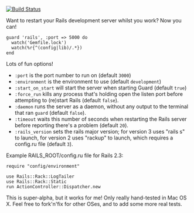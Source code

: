 [![Build Status](http://travis-ci.org/johnbintz/guard-rails.png)](http://travis-ci.org/johnbintz/guard-rails)

Want to restart your Rails development server whilst you work? Now you can!

    guard 'rails', :port => 5000 do
      watch('Gemfile.lock')
      watch(%r{^(config|lib)/.*})
    end

Lots of fun options!

* `:port` is the port number to run on (default `3000`)
* `:environment` is the environment to use (default `development`)
* `:start_on_start` will start the server when starting Guard (default `true`)
* `:force_run` kills any process that's holding open the listen port before attempting to (re)start Rails (default `false`).
* `:daemon` runs the server as a daemon, without any output to the terminal that ran `guard` (default `false`).
* `:timeout` waits this number of seconds when restarting the Rails server before reporting there's a problem (default `20`).
* `:rails_version` sets the rails major version; for version 3 uses "rails s" to launch, for version 2 uses "rackup" to launch, which requires a config.ru file (default `3`).

Example RAILS_ROOT/config.ru file for Rails 2.3:

    require "config/environment"
    
    use Rails::Rack::LogTailer
    use Rails::Rack::Static
    run ActionController::Dispatcher.new

This is super-alpha, but it works for me! Only really hand-tested in Mac OS X. Feel free to fork'n'fix for other
OSes, and to add some more real tests.

